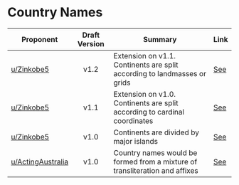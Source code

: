 # Country Names

| Proponent                                                     | Draft Version | Summary                                                                     | Link                                                                                                                                             |
| ------------------------------------------------------------- | :-----------: | --------------------------------------------------------------------------- | ------------------------------------------------------------------------------------------------------------------------------------------------ |
| [u/Zinkobe5](https://www.reddit.com/u/Zinkobe5)               |     v1.2      | Extension on v1.1. Continents are split according to landmasses or grids    | [See](https://www.reddit.com/r/EncapsulatedLanguage/comments/hiqruk/expansion_on_earths_division_without_using/)                                 |
| [u/Zinkobe5](https://www.reddit.com/u/Zinkobe5)               |     v1.1      | Extension on v1.0. Continents are split according to cardinal coordinates   | [See](https://www.reddit.com/r/EncapsulatedLanguage/comments/hgy0wu/pictured_proposal_of_continent_division/)                                    |
| [u/Zinkobe5](https://www.reddit.com/u/Zinkobe5)               |     v1.0      | Continents are divided by major islands                                     | [See](https://www.reddit.com/r/EncapsulatedLanguage/comments/hfb84h/proposal_for_country_names/fvy7erj/?utm_medium=android_app&utm_source=share) |
| [u/ActingAustralia](https://www.reddit.com/u/ActingAustralia) |     v1.0      | Country names would be formed from a mixture of transliteration and affixes | [See](https://www.reddit.com/r/EncapsulatedLanguage/comments/hfb84h/proposal_for_country_names/)                                                 |


